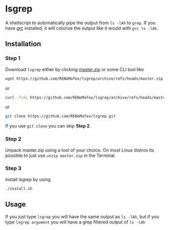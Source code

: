 # lsgrep

A shellscript to automatically pipe the output from `ls -lAh` to `grep`. If you have [grc](https://github.com/garabik/grc) installed, it will colorize the output like it would with `grc ls -lAh`.

## Installation

### Step 1
Download `lsgrep` either by clicking [master.zip](https://github.com/RENoMafex/lsgrep/archive/refs/heads/master.zip) or some CLI tool like 
```bash
wget https://github.com/RENoMafex/lsgrep/archive/refs/heads/master.zip
```
or
```bash
curl -fsSL https://github.com/RENoMafex/lsgrep/archive/refs/heads/master.zip
```
or
```bash
git clone https://github.com/RENoMafex/lsgrep.git
```

If you use `git clone` you can skip **Step 2**.

### Step 2
Unpack master.zip using a tool of your choice. On most Linux distros its possible to just use ``unzip master.zip`` in the Terminal.

### Step 3
Install lsgrep by using 
```bash
./install.sh
```

## Usage
If you just type `lsgrep` you will have the same output as `ls -lAh`, but if you type `lsgrep argument` you will have a grep filtered output of `ls -lAh`
